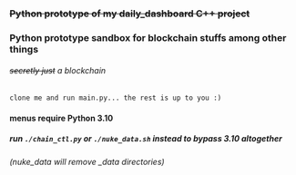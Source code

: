 ### ~~Python prototype of my daily_dashboard C++ project~~

### Python prototype sandbox for blockchain stuffs among other things

###### ~~secretly just~~ a blockchain

`clone me and run main.py... the rest is up to you :)`

#### menus require Python 3.10

##### run `./chain_ctl.py` or `./nuke_data.sh` instead to bypass 3.10 altogether

###### (nuke_data will remove \_data directories)
